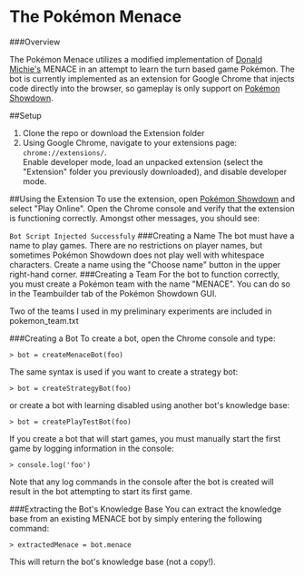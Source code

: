 # The Pokémon Menace

###Overview

The Pokémon Menace utilizes a modified implementation of [Donald Michie's](http://en.wikipedia.org/wiki/Donald_Michie) MENACE in an attempt to learn the turn based game Pokémon. The bot is currently implemented as an extension for Google Chrome that injects code directly into the browser, so gameplay is only support on [Pokémon Showdown](http://pokemonshowdown.com/).

##Setup
1. Clone the repo or download the Extension folder
2. Using Google Chrome, navigate to your extensions page: `chrome://extensions/`.  
 Enable developer mode, load an unpacked extension (select the "Extension" folder you previously downloaded), and disable developer mode.

##Using the Extension
To use the extension, open [Pokémon Showdown](http://pokemonshowdown.com/) and select "Play Online".
Open the Chrome console and verify that the extension is functioning correctly. Amongst other messages, you should see:

`Bot Script Injected Successfuly`
###Creating a Name
The bot must have a name to play games. There are no restrictions on player names, but sometimes Pokémon Showdown does not play well with whitespace characters. Create a name using the "Choose name" button in the upper right-hand corner.
###Creating a Team
For the bot to function correctly, you must create a Pokémon team with the name "MENACE". You can do so in the Teambuilder tab of the Pokémon Showdown GUI.

Two of the teams I used in my preliminary experiments are included in pokemon_team.txt

###Creating a Bot
To create a bot, open the Chrome console and type:  

	> bot = createMenaceBot(foo)
The same syntax is used if you want to create a strategy bot:  

	> bot = createStrategyBot(foo)
or create a bot with learning disabled using another bot's knowledge base:  

	> bot = createPlayTestBot(foo)
If you create a bot that will start games, you must manually start the first game by logging information in the console:  

	> console.log('foo')
Note that any log commands in the console after the bot is created will result in the bot attempting to start its first game.

###Extracting the Bot's Knowledge Base
You can extract the knowledge base from an existing MENACE bot by simply entering the following command:  

	> extractedMenace = bot.menace  
This will return the bot's knowledge base (not a copy!).